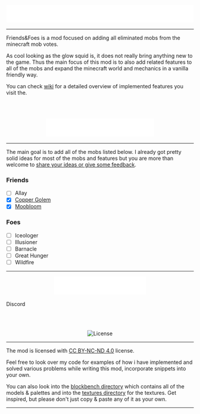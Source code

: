 <p align="center">
    <img src="https://github.com/Faboslav/friends-and-foes/blob/master/.github/assets/title.svg?raw=true" height="48" title="Friends&Foes" alt="Friends&Foes">
</p>

---

Friends&Foes is a mod focused on adding all eliminated mobs from the minecraft mob votes.

As cool looking as the glow squid is, it does not really bring anything new to the game.
Thus the main focus of this mod is to also add related features to all of the mobs and expand the minecraft world and mechanics in a vanilla friendly way.

You can check [wiki](wiki) for a detailed overview of implemented features you visit the.

<br>
<br>

<p align="center">
    <img src="https://github.com/Faboslav/friends-and-foes/blob/master/.github/assets/roadmap.svg?raw=true" height="48" title="Roadmap" alt="Roadmap">
</p>

---

The main goal is to add all of the mobs listed below.
I already got pretty solid ideas for most of the mobs and features but you are more than welcome to [share your ideas or give some feedback](feature_request).

### Friends

- [ ] Allay
- [x] [Copper Golem](https://github.com/Faboslav/friends-and-foes/wiki/Copper-Golem)
- [x] [Moobloom](https://github.com/Faboslav/friends-and-foes/wiki/Moobloom)

### Foes
- [ ] Iceologer
- [ ] Illusioner
- [ ] Barnacle
- [ ] Great Hunger
- [ ] Wildfire

---

<p align="center">
  <img src="https://github.com/Faboslav/friends-and-foes/blob/master/.github/assets/socials.svg?raw=true" height="48" title="Socials" alt="Socials">
</p>

Discord

<br>
<br>

<p align="center">
  <img src="https://github.com/Faboslav/friends-and-foes/blob/master/.github/assets/license.svg?raw=true" height="48" title="License" alt="License">
</p>

---

The mod is licensed with [CC BY-NC-ND 4.0](license) license.

Feel free to look over my code for examples of how i have implemented and solved various problems while writing this mod, incorporate snippets into your own.

You can also look into the [blockbench directory](blockbench) which contains all of the models & palettes and into the [textures directory](textures) for the textures.
Get inspired, but please don't just copy & paste any of it as your own.

---

[feature_request]: https://github.com/Faboslav/friends-and-foes/issues/new/choose
[wiki]: https://github.com/Faboslav/friends-and-foes/wiki
[blockbench]: https://github.com/Faboslav/friends-and-foes/tree/master/blockbench
[textures]: https://github.com/Faboslav/friends-and-foes/tree/master/src/main/resources/assets/friendsandfoes/textures
[license]: https://github.com/Faboslav/friends-and-foes/blob/master/LICENSE.txt